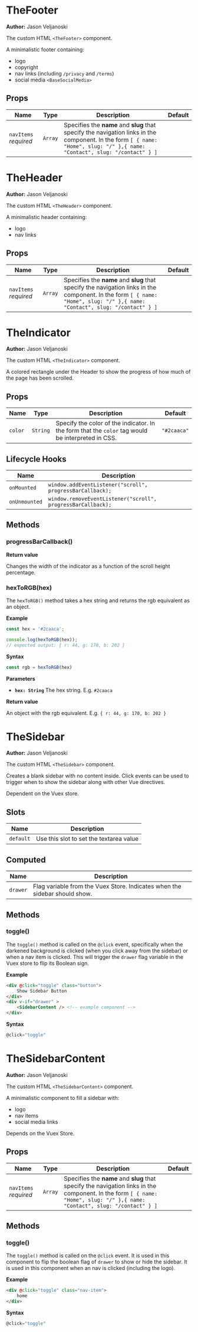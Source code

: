 # TheFooter

**Author:** Jason Veljanoski

The custom HTML `<TheFooter>` component.

A minimalistic footer containing:

- logo
- copyright
- nav links (including `/privacy` and `/terms`)
- social media `<BaseSocialMedia>`

## Props

| Name                  | Type    | Description                                                  | Default |
| --------------------- | ------- | ------------------------------------------------------------ | ------- |
| `navItems` *required* | `Array` | Specifies the **name** and **slug** that specify the navigation links in the component. In the form `[ { name: "Home", slug: "/" },{ name: "Contact", slug: "/contact" } ]` |         |



# TheHeader

**Author:** Jason Veljanoski

The custom HTML `<TheHeader>` component.

A minimalistic header containing:

- logo
- nav links

## Props

| Name                  | Type    | Description                                                  | Default |
| --------------------- | ------- | ------------------------------------------------------------ | ------- |
| `navItems` *required* | `Array` | Specifies the **name** and **slug** that specify the navigation links in the component. In the form `[ { name: "Home", slug: "/" },{ name: "Contact", slug: "/contact" } ]` |         |



# TheIndicator

**Author:** Jason Veljanoski

The custom HTML `<TheIndicator>` component.

A colored rectangle under the Header to show the progress of how much of the page has been scrolled.

## Props

| Name    | Type     | Description                                                  | Default     |
| ------- | -------- | ------------------------------------------------------------ | ----------- |
| `color` | `String` | Specify the color of the indicator. In the form that the `color` tag would be interpreted in CSS. | `"#2caaca"` |

## Lifecycle Hooks

| Name          | Description                                                  |
| ------------- | ------------------------------------------------------------ |
| `onMounted`   | `window.addEventListener("scroll", progressBarCallback);`    |
| `onUnmounted` | `window.removeEventListener("scroll", progressBarCallback);` |

## Methods

### progressBarCallback()

**Return value**

Changes the width of the indicator as a function of the scroll height percentage.



### hexToRGB(hex)

The `hexToRGB()` method takes a hex string and returns the rgb equivalent as an object.

**Example**

```js
const hex = '#2caaca';

console.log(hexToRGB(hex));
// expected output: { r: 44, g: 170, b: 202 }
```

**Syntax**

```typescript
const rgb = hexToRGB(hex)
```

**Parameters**

- **`hex: String`**
  The hex string. E.g. `#2caaca`


**Return value**

An object with the rgb equivalent. E.g. `{ r: 44, g: 170, b: 202 }`



# TheSidebar

**Author:** Jason Veljanoski

The custom HTML `<TheSidebar>` component.

Creates a blank sidebar with no content inside. Click events can be used to trigger when to show the sidebar along with other Vue directives.

Dependent on the Vuex store.

## Slots

| Name      | Description                             |
| --------- | --------------------------------------- |
| `default` | Use this slot to set the textarea value |

## Computed

| Name     | Description                                                  |
| -------- | ------------------------------------------------------------ |
| `drawer` | Flag variable from the Vuex Store. Indicates when the sidebar should show. |

## Methods

### toggle()

The `toggle()` method is called on the `@click` event, specifically when the darkened background is clicked (when you click away from the sidebar) or when a nav item is clicked. This will trigger the `drawer` flag variable in the Vuex store to flip its Boolean sign.

**Example**

```html
<div @click="toggle" class="button">
	Show Sidebar Button
</div>
<div v-if="drawer" >
    <SidebarContent /> <!-- example component -->
</div>
```

**Syntax**

```typescript
@click="toggle"
```



# TheSidebarContent

**Author:** Jason Veljanoski

The custom HTML `<TheSidebarContent>` component.

A minimalistic component to fill a sidebar with:

- logo
- nav items
- social media links

Depends on the Vuex Store.

## Props

| Name                  | Type    | Description                                                  | Default |
| --------------------- | ------- | ------------------------------------------------------------ | ------- |
| `navItems` *required* | `Array` | Specifies the **name** and **slug** that specify the navigation links in the component. In the form `[ { name: "Home", slug: "/" },{ name: "Contact", slug: "/contact" } ]` |         |

## Methods

### toggle()

The `toggle()` method is called on the `@click` event. It is used in this component to flip the boolean flag of `drawer` to show or hide the sidebar. It is used in this component when an nav is clicked (including the logo).

**Example**

```html
<div @click="toggle" class="nav-item">
	home
</div>
```

**Syntax**

```typescript
@click="toggle"
```